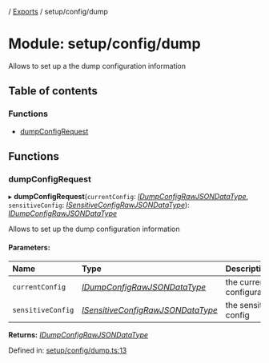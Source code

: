 [](../README.md) / [Exports](../modules.md) / setup/config/dump

# Module: setup/config/dump

Allows to set up a the dump configuration information

## Table of contents

### Functions

- [dumpConfigRequest](setup_config_dump.md#dumpconfigrequest)

## Functions

### dumpConfigRequest

▸ **dumpConfigRequest**(`currentConfig`: [*IDumpConfigRawJSONDataType*](../interfaces/config.idumpconfigrawjsondatatype.md), `sensitiveConfig`: [*ISensitiveConfigRawJSONDataType*](../interfaces/config.isensitiveconfigrawjsondatatype.md)): [*IDumpConfigRawJSONDataType*](../interfaces/config.idumpconfigrawjsondatatype.md)

Allows to set up the dump configuration information

#### Parameters:

Name | Type | Description |
:------ | :------ | :------ |
`currentConfig` | [*IDumpConfigRawJSONDataType*](../interfaces/config.idumpconfigrawjsondatatype.md) | the current configuration   |
`sensitiveConfig` | [*ISensitiveConfigRawJSONDataType*](../interfaces/config.isensitiveconfigrawjsondatatype.md) | the sensitive config    |

**Returns:** [*IDumpConfigRawJSONDataType*](../interfaces/config.idumpconfigrawjsondatatype.md)

Defined in: [setup/config/dump.ts:13](https://github.com/onzag/itemize/blob/28218320/setup/config/dump.ts#L13)
